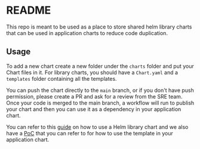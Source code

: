 # README

This repo is meant to be used as a place to store shared helm library charts that can be used in application charts to reduce code duplication.

## Usage

To add a new chart create a new folder under the `charts` folder and put your Chart files in it. For library charts, you should have a `Chart.yaml` and a `templates` folder containing all the templates. 

You can push the chart directly to the `main` branch, or if you don't have push permission, please create a PR and ask for a review from the SRE team. Once your code is merged to the main branch, a workflow will run to publish your chart and then you can use it as a dependency in your application chart.

You can refer to this [guide][1] on how to use a Helm library chart and we also have a [PoC][2] that you can refer to for how to use the template in your application chart.

[1]: https://helm.sh/docs/topics/library_charts/
[2]: https://github.com/MoneyLion/templateapi/blob/master/infra/charts/templateapi/templates/configmaptest.yaml
